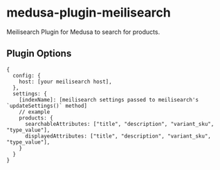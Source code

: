 # medusa-plugin-meilisearch

Meilisearch Plugin for Medusa to search for products.

## Plugin Options
```
{
  config: {
    host: [your meilisearch host],
  },
  settings: {
    [indexName]: [meilisearch settings passed to meilisearch's `updateSettings()` method]
    // example
    products: {
      searchableAttributes: ["title", "description", "variant_sku", "type_value"],
      displayedAttributes: ["title", "description", "variant_sku", "type_value"],
    }
  }
}
```
